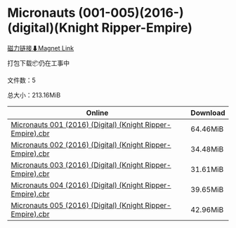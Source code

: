 # Micronauts (001-005)(2016-)(digital)(Knight Ripper-Empire)

[磁力链接⬇Magnet Link](magnet:?xt=urn:btih:5ebb1c9fb0deb278a13293f9a9c830769d64a74c&dn=Micronauts%20%28001-005%29%282016-%29%28digital%29%28Knight%20Ripper-Empire%29)

打包下载📦仍在工事中

文件数：5

总大小：213.16MiB

Online | Download
--- | ---
[Micronauts 001 (2016) (Digital) (Knight Ripper-Empire).cbr](https://github.com/alicewish/markdown/blob/master/comic/Micronauts-001-2016-Digital-Knight-Ripper-Empire-cbr.md) | 64.46MiB
[Micronauts 002 (2016) (Digital) (Knight Ripper-Empire).cbr](https://github.com/alicewish/markdown/blob/master/comic/Micronauts-002-2016-Digital-Knight-Ripper-Empire-cbr.md) | 34.48MiB
[Micronauts 003 (2016) (Digital) (Knight Ripper-Empire).cbr](https://github.com/alicewish/markdown/blob/master/comic/Micronauts-003-2016-Digital-Knight-Ripper-Empire-cbr.md) | 31.61MiB
[Micronauts 004 (2016) (Digital) (Knight Ripper-Empire).cbr](https://github.com/alicewish/markdown/blob/master/comic/Micronauts-004-2016-Digital-Knight-Ripper-Empire-cbr.md) | 39.65MiB
[Micronauts 005 (2016) (Digital) (Knight Ripper-Empire).cbr](https://github.com/alicewish/markdown/blob/master/comic/Micronauts-005-2016-Digital-Knight-Ripper-Empire-cbr.md) | 42.96MiB
